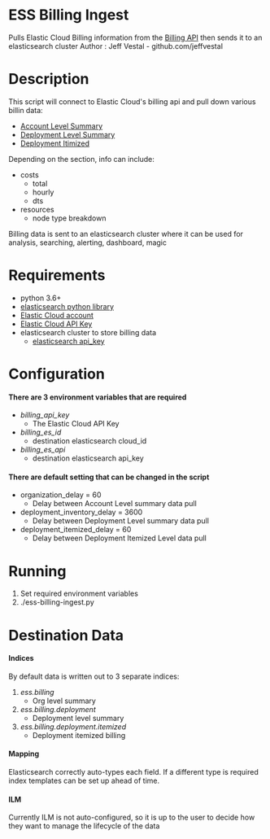 # ESS Billing Ingest
Pulls Elastic Cloud Billing information from the [Billing API](https://www.elastic.co/guide/en/cloud/current/Billing_Costs_Analysis.html) then sends it to an elasticsearch cluster
Author : Jeff Vestal - github.com/jeffvestal

# Description
This script will connect to Elastic Cloud's billing api and pull down various billin data:
- [Account Level Summary](https://www.elastic.co/guide/en/cloud/current/Billing_Costs_Analysis.html#get-costs-overview)
- [Deployment Level Summary](https://www.elastic.co/guide/en/cloud/current/Billing_Costs_Analysis.html#get-costs-deployments)
- [Deployment Itimized](https://www.elastic.co/guide/en/cloud/current/Billing_Costs_Analysis.html#get-costs-items-by-deployment)

Depending on the section, info can include:
- costs
	- total
	- hourly
	- dts
- resources
	- node type breakdown

Billing data is sent to an elasticsearch cluster where it can be used for analysis, searching, alerting, dashboard, magic

# Requirements
- python 3.6+
- [elasticsearch python library](https://elasticsearch-py.readthedocs.io/)
- [Elastic Cloud account](https://cloud.elastic.co/)
- [Elastic Cloud API Key](https://www.elastic.co/guide/en/cloud/current/ec-api-authentication.html)
- elasticsearch cluster to store billing data
	- [elasticsearch api_key](https://www.elastic.co/guide/en/elasticsearch/reference/current/security-api-create-api-key.html)

# Configuration
#### There are 3 environment variables that are required
- *billing_api_key* 
	- The Elastic Cloud API Key
- *billing_es_id*
	- destination elasticsearch cloud_id
- *billing_es_api*
	- destination elasticsearch api_key

#### There are default setting that can be changed in the script
- organization_delay = 60
	- Delay between Account Level summary data pull
- deployment_inventory_delay = 3600
	- Delay between Deployment Level summary data pull
- deployment_itemized_delay = 60
	- Delay between Deployment Itemized Level data pull

# Running
1. Set required environment variables
2. ./ess-billing-ingest.py

# Destination Data
#### Indices
By default data is written out to 3 separate indices:
1. *ess.billing*
	- Org level summary
2. *ess.billing.deployment*
	- Deployment level summary
3. *ess.billing.deployment.itemized*
	- Deployment itemized billing

#### Mapping
Elasticsearch correctly auto-types each field. If a different type is required index templates can be set up ahead of time. 

#### ILM
Currently ILM is not auto-configured, so it is up to the user to decide how they want to manage the lifecycle of the data


